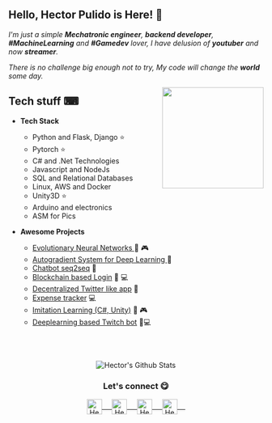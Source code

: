 

## Hello, Hector Pulido is Here! 👋
<em> I'm just a simple **Mechatronic engineer**, **backend developer**, **#MachineLearning** and **#Gamedev** lover, I have delusion of **youtuber** and now **streamer**.</em>

<em> There is no challenge big enough not to try, My code will change the **world** some day. </em>
 
<a href="https://twitter.com/Hector_Pulido_">
<img align="right" height="auto" width="200" src="https://pequesoft.net/web/static/images/pequesoft.png"/> 
</a>

## Tech stuff ⌨
- **Tech Stack**
	- Python and Flask, Django ⭐
	- Pytorch ⭐
	- C# and .Net Technologies
	- Javascript and NodeJs
	- SQL and Relational Databases
	- Linux, AWS and Docker
	- Unity3D ⭐
	- Arduino and electronics
	- ASM for Pics
	
- **Awesome Projects**
	- [Evolutionary Neural Networks ](https://github.com/HectorPulido/Evolutionary-Neural-Networks-on-unity-for-bots) 🤖 🎮
	- [Autogradient System for Deep Learning ](https://github.com/HectorPulido/Machine-learning-Framework-Csharp) 🤖
	- [Chatbot seq2seq](https://github.com/HectorPulido/Chatbot-seq2seq-C-) 🤖
	- [Blockchain based Login](https://github.com/HectorPulido/Amazon-QLDB-Login-Example) 🔑 💻
	- [Decentralized Twitter like app](https://github.com/HectorPulido/Decentralized-Twitter-with-blockchain-as-base) 🔑 
	- [Expense tracker](https://github.com/HectorPulido/Expenses-tracker) 💻
	- [Imitation Learning (C#, Unity)](https://github.com/HectorPulido/Imitation-learning-in-unity) 🤖 🎮
	- [Deeplearning based Twitch bot](https://github.com/HectorPulido/Deeplearning-based-Twitch-bot) 🤖💻
<br>
<br>
<p align="center">
<img align="center" src="https://github-readme-stats.vercel.app/api?username=HectorPulido&&show_icons=true&theme=radical" alt="Hector's Github Stats">
</p>  

<div align="center">
  <h3 align="center">Let's connect 😋</h3> 
</div>
<p align="center">
 <a href="https://www.linkedin.com/in/hector-pulido-17547369/" target="blank">
  <img align="center" alt="Hector's LinkedIn" width="30px" src="https://www.vectorlogo.zone/logos/linkedin/linkedin-icon.svg" /> &nbsp; &nbsp;
 </a>
 <a href="https://twitter.com/Hector_Pulido_" target="blank">
  <img align="center" alt="Hector's Twitter" width="30px" src="https://www.vectorlogo.zone/logos/twitter/twitter-official.svg" /> &nbsp; &nbsp;
 </a>
 <a href="https://www.twitch.tv/hector_pulido_" target="blank">
  <img align="center" alt="Hector's Twitch" width="30px" src="https://www.vectorlogo.zone/logos/twitch/twitch-icon.svg" /> &nbsp; &nbsp;
 </a>
  <a href="https://www.youtube.com/channel/UCS_iMeH0P0nsIDPvBaJckOw" target="blank">
  <img align="center" alt="Hector's Youtube" width="30px" src="https://www.vectorlogo.zone/logos/youtube/youtube-icon.svg" /> &nbsp; &nbsp;
 </a>
</p>
<br/>
<p>
